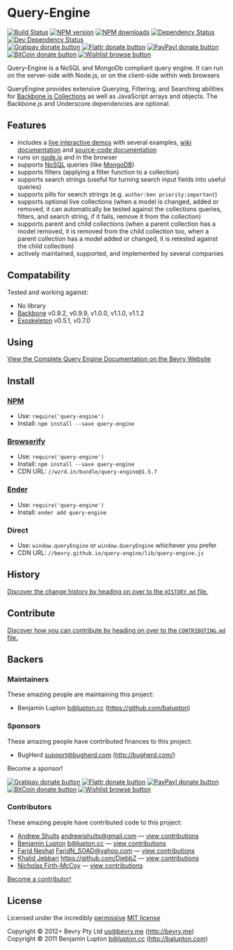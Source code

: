 <!-- TITLE/ -->

# Query-Engine

<!-- /TITLE -->


<!-- BADGES/ -->

[![Build Status](https://img.shields.io/travis/bevry/query-engine/master.svg)](http://travis-ci.org/bevry/query-engine "Check this project's build status on TravisCI")
[![NPM version](https://img.shields.io/npm/v/query-engine.svg)](https://npmjs.org/package/query-engine "View this project on NPM")
[![NPM downloads](https://img.shields.io/npm/dm/query-engine.svg)](https://npmjs.org/package/query-engine "View this project on NPM")
[![Dependency Status](https://img.shields.io/david/bevry/query-engine.svg)](https://david-dm.org/bevry/query-engine)
[![Dev Dependency Status](https://img.shields.io/david/dev/bevry/query-engine.svg)](https://david-dm.org/bevry/query-engine#info=devDependencies)<br/>
[![Gratipay donate button](https://img.shields.io/gratipay/bevry.svg)](https://www.gratipay.com/bevry/ "Donate weekly to this project using Gratipay")
[![Flattr donate button](https://img.shields.io/badge/flattr-donate-yellow.svg)](http://flattr.com/thing/344188/balupton-on-Flattr "Donate monthly to this project using Flattr")
[![PayPayl donate button](https://img.shields.io/badge/paypal-donate-yellow.svg)](https://www.paypal.com/cgi-bin/webscr?cmd=_s-xclick&hosted_button_id=QB8GQPZAH84N6 "Donate once-off to this project using Paypal")
[![BitCoin donate button](https://img.shields.io/badge/bitcoin-donate-yellow.svg)](https://coinbase.com/checkouts/9ef59f5479eec1d97d63382c9ebcb93a "Donate once-off to this project using BitCoin")
[![Wishlist browse button](https://img.shields.io/badge/wishlist-donate-yellow.svg)](http://amzn.com/w/2F8TXKSNAFG4V "Buy an item on our wishlist for us")

<!-- /BADGES -->


<!-- DESCRIPTION/ -->

Query-Engine is a NoSQL and MongoDb compliant query engine. It can run on the server-side with Node.js, or on the client-side within web browsers

<!-- /DESCRIPTION -->


QueryEngine provides extensive Querying, Filtering, and Searching abilities for [Backbone.js Collections](http://documentcloud.github.com/backbone/#Collection) as well as JavaScript arrays and objects. The Backbone.js and Underscore dependencies are optional.


## Features

* includes a [live interactive demos](http://bevry.github.com/query-engine/) with several examples, [wiki documentation](https://github.com/bevry/query-engine/wiki/Using) and [source-code documentation](https://github.com/bevry/query-engine/blob/master/lib/query-engine.coffee#files)
* runs on [node.js](http://nodejs.org/) and in the browser
* supports [NoSQL](http://www.mongodb.org/display/DOCS/Advanced+Queries) queries (like [MongoDB](http://www.mongodb.org/))
* supports filters (applying a filter function to a collection)
* supports search strings (useful for turning search input fields into useful queries)
* supports pills for search strings (e.g. `author:ben priority:important`)
* supports optional live collections (when a model is changed, added or removed, it can automatically be tested against the collections queries, filters, and search string, if it fails, remove it from the collection)
* supports parent and child collections (when a parent collection has a model removed, it is removed from the child collection too, when a parent collection has a model added or changed, it is retested against the child collection)
* actively maintained, supported, and implemented by several companies


## Compatability

Tested and working against:

- No library
- [Backbone](http://backbonejs.org) v0.9.2, v0.9.9, v1.0.0, v1.1.0, v1.1.2
- [Exoskeleton](http://exosjs.com/) v0.5.1, v0.7.0


## Using

[View the Complete Query Engine Documentation on the Bevry Website](https://learn.bevry.me/queryengine/guide)


<!-- INSTALL/ -->

## Install

### [NPM](http://npmjs.org/)
- Use: `require('query-engine')`
- Install: `npm install --save query-engine`

### [Browserify](http://browserify.org/)
- Use: `require('query-engine')`
- Install: `npm install --save query-engine`
- CDN URL: `//wzrd.in/bundle/query-engine@1.5.7`

### [Ender](http://ender.jit.su/)
- Use: `require('query-engine')`
- Install: `ender add query-engine`

<!-- /INSTALL -->


### Direct
- Use: `window.queryEngine` or `window.QueryEngine` whichever you prefer
- CDN URL: `//bevry.github.io/query-engine/lib/query-engine.js`


<!-- HISTORY/ -->

## History
[Discover the change history by heading on over to the `HISTORY.md` file.](https://github.com/bevry/query-engine/blob/master/HISTORY.md#files)

<!-- /HISTORY -->


<!-- CONTRIBUTE/ -->

## Contribute

[Discover how you can contribute by heading on over to the `CONTRIBUTING.md` file.](https://github.com/bevry/query-engine/blob/master/CONTRIBUTING.md#files)

<!-- /CONTRIBUTE -->


<!-- BACKERS/ -->

## Backers

### Maintainers

These amazing people are maintaining this project:

- Benjamin Lupton <b@lupton.cc> (https://github.com/balupton)

### Sponsors

These amazing people have contributed finances to this project:

- BugHerd <support@bugherd.com> (http://bugherd.com/)

Become a sponsor!

[![Gratipay donate button](https://img.shields.io/gratipay/bevry.svg)](https://www.gratipay.com/bevry/ "Donate weekly to this project using Gratipay")
[![Flattr donate button](https://img.shields.io/badge/flattr-donate-yellow.svg)](http://flattr.com/thing/344188/balupton-on-Flattr "Donate monthly to this project using Flattr")
[![PayPayl donate button](https://img.shields.io/badge/paypal-donate-yellow.svg)](https://www.paypal.com/cgi-bin/webscr?cmd=_s-xclick&hosted_button_id=QB8GQPZAH84N6 "Donate once-off to this project using Paypal")
[![BitCoin donate button](https://img.shields.io/badge/bitcoin-donate-yellow.svg)](https://coinbase.com/checkouts/9ef59f5479eec1d97d63382c9ebcb93a "Donate once-off to this project using BitCoin")
[![Wishlist browse button](https://img.shields.io/badge/wishlist-donate-yellow.svg)](http://amzn.com/w/2F8TXKSNAFG4V "Buy an item on our wishlist for us")

### Contributors

These amazing people have contributed code to this project:

- [Andrew Shults](https://github.com/andrewjshults) <andrewjshults@gmail.com> — [view contributions](https://github.com/bevry/query-engine/commits?author=andrewjshults)
- [Benjamin Lupton](https://github.com/balupton) <b@lupton.cc> — [view contributions](https://github.com/bevry/query-engine/commits?author=balupton)
- [Farid Neshat](https://github.com/alFReD-NSH) <FaridN_SOAD@yahoo.com> — [view contributions](https://github.com/bevry/query-engine/commits?author=alFReD-NSH)
- [Khalid Jebbari](https://github.com/DjebbZ) <https://github.com/DjebbZ> — [view contributions](https://github.com/bevry/query-engine/commits?author=DjebbZ)
- [Nicholas Firth-McCoy](https://github.com/nfm) — [view contributions](https://github.com/bevry/query-engine/commits?author=nfm)

[Become a contributor!](https://github.com/bevry/query-engine/blob/master/CONTRIBUTING.md#files)

<!-- /BACKERS -->


<!-- LICENSE/ -->

## License

Licensed under the incredibly [permissive](http://en.wikipedia.org/wiki/Permissive_free_software_licence) [MIT license](http://creativecommons.org/licenses/MIT/)

Copyright &copy; 2012+ Bevry Pty Ltd <us@bevry.me> (http://bevry.me)
<br/>Copyright &copy; 2011 Benjamin Lupton <b@lupton.cc> (http://balupton.com)

<!-- /LICENSE -->


